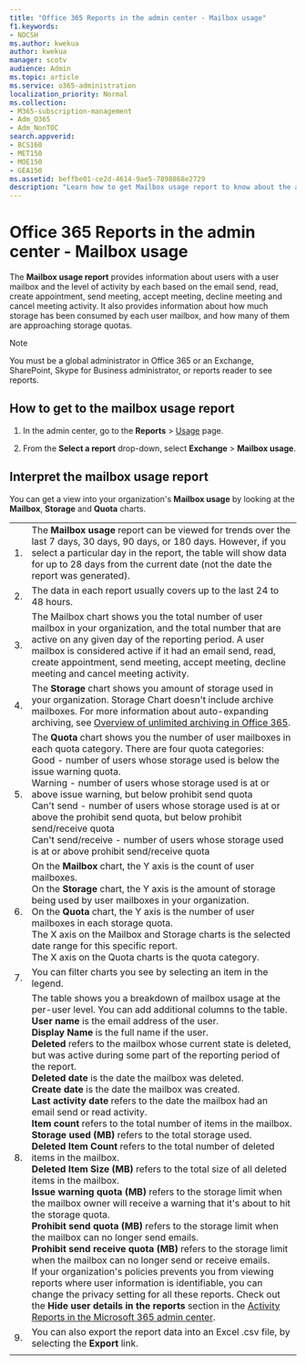 ```yaml
---
title: "Office 365 Reports in the admin center - Mailbox usage"
f1.keywords:
- NOCSH
ms.author: kwekua
author: kwekua
manager: scotv
audience: Admin
ms.topic: article
ms.service: o365-administration
localization_priority: Normal
ms.collection: 
- M365-subscription-management 
- Adm_O365
- Adm_NonTOC
search.appverid:
- BCS160
- MET150
- MOE150
- GEA150
ms.assetid: beffbe01-ce2d-4614-9ae5-7898868e2729
description: "Learn how to get Mailbox usage report to know about the activities of the users with a user mailbox."
---
```


# Office 365 Reports in the admin center - Mailbox usage

The **Mailbox usage report** provides information about users with a user mailbox and the level of activity by each based on the email send, read, create appointment, send meeting, accept meeting, decline meeting and cancel meeting activity. It also provides information about how much storage has been consumed by each user mailbox, and how many of them are approaching storage quotas. 
  
> [!NOTE]
> You must be a global administrator in Office 365 or an Exchange, SharePoint, Skype for Business administrator, or reports reader to see reports. 
  
## How to get to the mailbox usage report

1. In the admin center, go to the **Reports** \> <a href="https://go.microsoft.com/fwlink/p/?linkid=2074756" target="_blank">Usage</a> page.

    
2. From the **Select a report** drop-down, select **Exchange** \> **Mailbox usage**.
  
## Interpret the mailbox usage report

You can get a view into your organization's **Mailbox usage** by looking at the **Mailbox**, **Storage** and **Quota** charts. 
  
|||
|:-----|:-----|
|1.  <br/> |The **Mailbox usage** report can be viewed for trends over the last 7 days, 30 days, 90 days, or 180 days. However, if you select a particular day in the report, the table will show data for up to 28 days from the current date (not the date the report was generated).  <br/> |
|2.  <br/> |The data in each report usually covers up to the last 24 to 48 hours.  <br/> |
|3.  <br/> |The Mailbox chart shows you the total number of user mailbox in your organization, and the total number that are active on any given day of the reporting period. A user mailbox is considered active if it had an email send, read, create appointment, send meeting, accept meeting, decline meeting and cancel meeting activity.  <br/> |
|4.  <br/> |The **Storage** chart shows you amount of storage used in your organization. Storage Chart doesn't include archive mailboxes. For more information about auto-expanding archiving, see [Overview of unlimited archiving in Office 365](https://docs.microsoft.com/office365/securitycompliance/unlimited-archiving).<br/> |
|5.  <br/> | The **Quota** chart shows you the number of user mailboxes in each quota category. There are four quota categories:  <br/>  Good - number of users whose storage used is below the issue warning quota.  <br/>  Warning - number of users whose storage used is at or above issue warning, but below prohibit send quota  <br/>  Can't send - number of users whose storage used is at or above the prohibit send quota, but below prohibit send/receive quota  <br/>  Can't send/receive - number of users whose storage used is at or above prohibit send/receive quota  <br/> |
|6.  <br/> | On the **Mailbox** chart, the Y axis is the count of user mailboxes.  <br/>  On the **Storage** chart, the Y axis is the amount of storage being used by user mailboxes in your organization.  <br/>  On the **Quota** chart, the Y axis is the number of user mailboxes in each storage quota.  <br/>  The X axis on the Mailbox and Storage charts is the selected date range for this specific report.  <br/>  The X axis on the Quota charts is the quota category.  <br/> |
|7.  <br/> |You can filter charts you see by selecting an item in the legend.  <br/> |
|8.  <br/> | The table shows you a breakdown of mailbox usage at the per-user level. You can add additional columns to the table.  <br/> **User name** is the email address of the user.  <br/> **Display Name** is the full name if the user.  <br/> **Deleted** refers to the mailbox whose current state is deleted, but was active during some part of the reporting period of the report.  <br/> **Deleted date** is the date the mailbox was deleted.  <br/> **Create date** is the date the mailbox was created.  <br/> **Last activity date** refers to the date the mailbox had an email send or read activity.  <br/> **Item count** refers to the total number of items in the mailbox.  <br/> **Storage used (MB)** refers to the total storage used.  <br/> **Deleted Item Count** refers to the total number of deleted items in the mailbox. <br/> **Deleted Item Size (MB)** refers to the total size of all deleted items in the mailbox. <br/> **Issue warning quota (MB)** refers to the storage limit when the mailbox owner will receive a warning that it's about to hit the storage quota.  <br/> **Prohibit send quota (MB)** refers to the storage limit when the mailbox can no longer send emails.  <br/> **Prohibit send receive quota (MB)** refers to the storage limit when the mailbox can no longer send or receive emails.  <br/>  If your organization's policies prevents you from viewing reports where user information is identifiable, you can change the privacy setting for all these reports. Check out the **Hide user details in the reports** section in the [Activity Reports in the Microsoft 365 admin center](activity-reports.md).  <br/> |
|9.  <br/> |You can also export the report data into an Excel .csv file, by selecting the **Export** link.  <br/> |
|||
   

